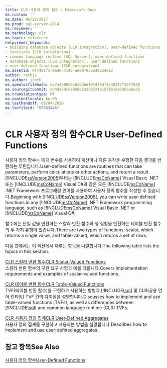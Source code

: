 ```yaml
---
title: CLR 사용자 정의 함수 | Microsoft Docs
ms.custom: ''
ms.date: 06/13/2017
ms.prod: sql-server-2014
ms.reviewer: ''
ms.technology: clr
ms.topic: reference
helpviewer_keywords:
- building database objects [CLR integration], user-defined functions
- functions [CLR integration]
- common language runtime [SQL Server], user-defined functions
- database objects [CLR integration], user-defined functions
- user-defined functions [CLR integration]
ms.assetid: 6f7491f1-9a46-4146-ae09-056248634de2
author: rothja
ms.author: jroth
ms.openlocfilehash: ba7a4a983ec0cb36ef0fd79df44491f7f23f7648
ms.sourcegitcommit: ad4d92dce894592a259721a1571b1d8736abacdb
ms.translationtype: MT
ms.contentlocale: ko-KR
ms.lasthandoff: 08/04/2020
ms.locfileid: "87653446"
---
```

# <a name="clr-user-defined-functions"></a><span data-ttu-id="40aa1-102">CLR 사용자 정의 함수</span><span class="sxs-lookup"><span data-stu-id="40aa1-102">CLR User-Defined Functions</span></span>
  <span data-ttu-id="40aa1-103">사용자 정의 함수는 매개 변수를 사용하여 계산이나 다른 동작을 수행한 다음 결과를 반환하는 루틴입니다.</span><span class="sxs-lookup"><span data-stu-id="40aa1-103">User-defined functions are routines that can take parameters, perform calculations or other actions, and return a result.</span></span> <span data-ttu-id="40aa1-104">[!INCLUDE[ssVersion2005](../../includes/ssversion2005-md.md)]부터는 [!INCLUDE[msCoName](../../includes/msconame-md.md)] Visual Basic .NET 또는 [!INCLUDE[msCoName](../../includes/msconame-md.md)] Visual C#과 같은 모든 [!INCLUDE[msCoName](../../includes/msconame-md.md)] .NET Framework 프로그래밍 언어를 사용하여 사용자 정의 함수를 작성할 수 있습니다.</span><span class="sxs-lookup"><span data-stu-id="40aa1-104">Beginning with [!INCLUDE[ssVersion2005](../../includes/ssversion2005-md.md)], you can write user-defined functions in any [!INCLUDE[msCoName](../../includes/msconame-md.md)] .NET Framework programming language, such as [!INCLUDE[msCoName](../../includes/msconame-md.md)] Visual Basic .NET or [!INCLUDE[msCoName](../../includes/msconame-md.md)] Visual C#.</span></span>  
  
 <span data-ttu-id="40aa1-105">함수에는 단일 값을 반환하는 스칼라 반환 함수와 행 집합을 반환하는 테이블 반환 함수의 두 가지 유형이 있습니다.</span><span class="sxs-lookup"><span data-stu-id="40aa1-105">There are two types of functions: scalar, which returns a single value, and table-valued, which returns a set of rows.</span></span>  
  
 <span data-ttu-id="40aa1-106">다음 표에서는 이 섹션에서 다루는 항목을 나열합니다.</span><span class="sxs-lookup"><span data-stu-id="40aa1-106">The following table lists the topics in this section.</span></span>  
  
 [<span data-ttu-id="40aa1-107">CLR 스칼라 반환 함수</span><span class="sxs-lookup"><span data-stu-id="40aa1-107">CLR Scalar-Valued Functions</span></span>](clr-scalar-valued-functions.md)  
 <span data-ttu-id="40aa1-108">스칼라 반환 함수의 구현 요구 사항과 예를 다룹니다.</span><span class="sxs-lookup"><span data-stu-id="40aa1-108">Covers implementation requirements and examples of scalar-valued functions.</span></span>  
  
 [<span data-ttu-id="40aa1-109">CLR 테이블 반환 함수</span><span class="sxs-lookup"><span data-stu-id="40aa1-109">CLR Table-Valued Functions</span></span>](clr-table-valued-functions.md)  
 <span data-ttu-id="40aa1-110">TVF(테이블 반환 함수)를 구현하고 사용하는 방법과 [!INCLUDE[tsql](../../includes/tsql-md.md)] 및 CLR(공용 언어 런타임) TVF 간의 차이점을 설명합니다.</span><span class="sxs-lookup"><span data-stu-id="40aa1-110">Discusses how to implement and use table-valued functions (TVFs), as well as differences between [!INCLUDE[tsql](../../includes/tsql-md.md)] and common language runtime (CLR) TVFs.</span></span>  
  
 [<span data-ttu-id="40aa1-111">CLR 사용자 정의 집계</span><span class="sxs-lookup"><span data-stu-id="40aa1-111">CLR User-Defined Aggregates</span></span>](clr-user-defined-aggregates.md)  
 <span data-ttu-id="40aa1-112">사용자 정의 집계를 구현하고 사용하는 방법을 설명합니다.</span><span class="sxs-lookup"><span data-stu-id="40aa1-112">Describes how to implement and use user-defined aggregates.</span></span>  
  
## <a name="see-also"></a><span data-ttu-id="40aa1-113">참고 항목</span><span class="sxs-lookup"><span data-stu-id="40aa1-113">See Also</span></span>  
 [<span data-ttu-id="40aa1-114">사용자 정의 함수</span><span class="sxs-lookup"><span data-stu-id="40aa1-114">User-Defined Functions</span></span>](../user-defined-functions/user-defined-functions.md)  
  
  
